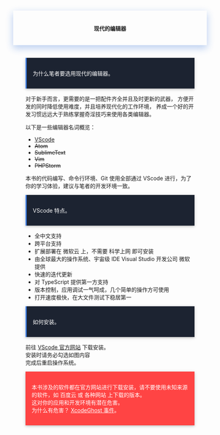 <div style="text-align:center;padding-left:2rem;padding-right:2rem;padding-top:1rem;padding-bottom:1rem;box-shadow:0 8px 17px 0 rgba(76,124,226,.2), 0 6px 20px 0 rgba(49,115,211,.19)">
<h4 class="margin-top:5rem;"><span style="font-weight:600">现代的编辑器</span></h4>
</div>
<br>
<div style="padding-left:2rem;padding-right:2rem;padding-top:1rem;">
    <div style="background-color:#1C2331;color:#fff;border-left:solid 3px #4285F4;padding-top:1rem;padding-bottom:1rem;margin-bottom:1rem;box-shadow:0 2px 5px 0 rgba(0,0,0,.16), 0 2px 10px 0 rgba(0,0,0,.12);">
        <p style="margin-left: 1rem;margin-right: 1rem;">
            <span>为什么笔者要选用现代的编辑器。</span>
        </p>
    </div>
    <p>
        对于新手而言，更需要的是一把配件齐全并且及时更新的武器，
        方便开发的同时降低使用难度，并且培养现代化的工作环境，
        养成一个好的开发习惯远远大于熟练掌握奇淫技巧来使用各类编辑器。
    </p>
    <p>
        以下是一些编辑器名词概览：
    </p>
    <ul>
        <li><a href="https://code.visualstudio.com/" rel="noopener noreferrer" target="_black">VScode</a></li>
        <li><del>Atom</del></li>
        <li><del>SublimeText</del></li>
        <li><del>Vim</del></li>
        <li><del>PHPStorm</del></li>
    </ul>
    <p>
        本书的代码编写、命令行环境、Git 使用全部通过 VScode 进行，为了你的学习体验，建议与笔者的开发环境一致。
    </p>
    <div style="background-color:#1C2331;color:#fff;border-left:solid 3px #4285F4;padding-top:1rem;padding-bottom:1rem;margin-bottom:1rem;box-shadow:0 2px 5px 0 rgba(0,0,0,.16), 0 2px 10px 0 rgba(0,0,0,.12);">
        <p style="margin-left: 1rem;margin-right: 1rem;">
            <span>VScode 特点。</span>
        </p>
    </div>
    <p>
        <ul>
            <li>全中文支持</li>
            <li>跨平台支持</li>
            <li>扩展部署在 微软云 上，不需要 科学上网 即可安装</li>
            <li>由全球最大的操作系统、宇宙级 IDE Visual Studio 开发公司 微软 提供</li>
            <li>快速的迭代更新</li>
            <li>对 TypeScript 提供第一方支持</li>
            <li>版本控制，应用调试一气呵成，几个简单的操作方可使用</li>
            <li>打开速度极快，在大文件测试下稳居第一</li>
        </ul>
    </p>
    <div style="background-color:#1C2331;color:#fff;border-left:solid 3px #4285F4;padding-top:1rem;padding-bottom:1rem;margin-bottom:1rem;box-shadow:0 2px 5px 0 rgba(0,0,0,.16), 0 2px 10px 0 rgba(0,0,0,.12);">
        <p style="margin-left: 1rem;margin-right: 1rem;">
            <span>如何安装。</span>
        </p>
    </div>
    <p>
        前往 <a href="https://code.visualstudio.com/" rel="noopener noreferrer" target="_black">VScode 官方网站</a> 下载安装。
        <br>
        安装时请务必勾选如图内容
        <br>
        <img src="https://box.kancloud.cn/6b6c5265735e2c264d0308d293005818_503x389.png" alt="">
        <br>
        完成后重启操作系统。
    </p>
    <div style="background-color:#ff4444;color:#fff;padding-top:1rem;padding-bottom:1rem;margin-bottom:1rem;box-shadow:0 2px 5px 0 rgba(0,0,0,.16), 0 2px 10px 0 rgba(0,0,0,.12);">
        <p style="margin-left: 1rem;margin-right: 1rem;">
            <span>
                本书涉及的软件都在官方网站进行下载安装，请不要使用未知来源的软件，如 百度云 或 各种网站 上下载的版本。
                <br>
                这对你的应用和开发环境有潜在危害。
                <br>
                为什么有危害？ <a href="https://weibo.com/p/1001603888503866975286" rel="noopener noreferrer" target="_black" style="color:#fff">XcodeGhost 事件</a>。
            </span>
        </p>
    </div>
</div>
